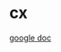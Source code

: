 cx
==

[google doc](https://docs.google.com/document/d/1z6S277O-6Gqx6saC-Q5_dka1UN5WXiqJO4IPxjw8Pmw/edit)
